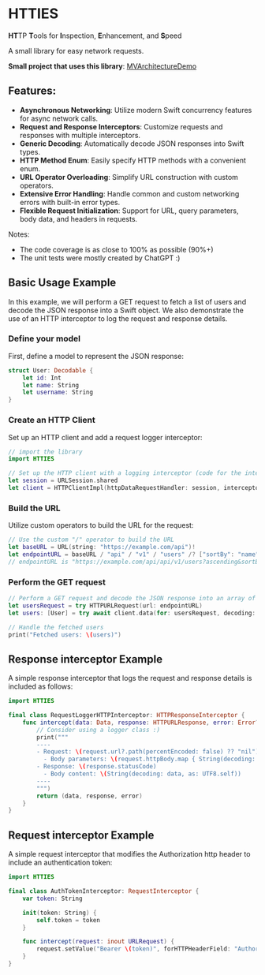 # HTTIES
**HT**TP **T**ools for **I**nspection, **E**nhancement, and **S**peed

A small library for easy network requests.

**Small project that uses this library**: [MVArchitectureDemo](https://github.com/illescasDaniel/MVArchitectureDemo)

## Features:
- **Asynchronous Networking**: Utilize modern Swift concurrency features for async network calls.
- **Request and Response Interceptors**: Customize requests and responses with multiple interceptors.
- **Generic Decoding**: Automatically decode JSON responses into Swift types.
- **HTTP Method Enum**: Easily specify HTTP methods with a convenient enum.
- **URL Operator Overloading**: Simplify URL construction with custom operators.
- **Extensive Error Handling**: Handle common and custom networking errors with built-in error types.
- **Flexible Request Initialization**: Support for URL, query parameters, body data, and headers in requests.

Notes:
- The code coverage is as close to 100% as possible (90%+)
- The unit tests were mostly created by ChatGPT :)

## Basic Usage Example

In this example, we will perform a GET request to fetch a list of users and decode the JSON response into a Swift object. We also demonstrate the use of an HTTP interceptor to log the request and response details.

### Define your model

First, define a model to represent the JSON response:

```swift
struct User: Decodable {
    let id: Int
    let name: String
    let username: String
}
```

### Create an HTTP Client
Set up an HTTP client and add a request logger interceptor:

```swift
// import the library
import HTTIES

// Set up the HTTP client with a logging interceptor (code for the interceptor below)
let session = URLSession.shared
let client = HTTPClientImpl(httpDataRequestHandler: session, interceptors: [RequestLoggerHTTPInterceptor()])
```

### Build the URL
Utilize custom operators to build the URL for the request:

```swift
// Use the custom "/" operator to build the URL
let baseURL = URL(string: "https://example.com/api")!
let endpointURL = baseURL / "api" / "v1" / "users" /? ["sortBy": "name", "ascending": nil]
// endpointURL is "https://example.com/api/api/v1/users?ascending&sortBy=name"
```

### Perform the GET request
```swift
// Perform a GET request and decode the JSON response into an array of `User`
let usersRequest = try HTTPURLRequest(url: endpointURL)
let users: [User] = try await client.data(for: usersRequest, decoding: [User].self)

// Handle the fetched users
print("Fetched users: \(users)")
```

## Response interceptor Example
A simple response interceptor that logs the request and response details is included as follows:

```swift
import HTTIES

final class RequestLoggerHTTPInterceptor: HTTPResponseInterceptor {
	func intercept(data: Data, response: HTTPURLResponse, error: Error?, for request: URLRequest) -> (Data, HTTPURLResponse, Error?) {
		// Consider using a logger class :)
		print("""
		----
		- Request: \(request.url?.path(percentEncoded: false) ?? "nil")
		  - Body parameters: \(request.httpBody.map { String(decoding: $0, as: UTF8.self) } ?? "nil")
		- Response: \(response.statusCode)
		  - Body content: \(String(decoding: data, as: UTF8.self))
		----
		""")
		return (data, response, error)
	}
}
```

## Request interceptor Example
A simple request interceptor that modifies the Authorization http header to include an authentication token:

```swift
import HTTIES

final class AuthTokenInterceptor: RequestInterceptor {
    var token: String

    init(token: String) {
        self.token = token
    }

    func intercept(request: inout URLRequest) {
        request.setValue("Bearer \(token)", forHTTPHeaderField: "Authorization")
    }
}
```
